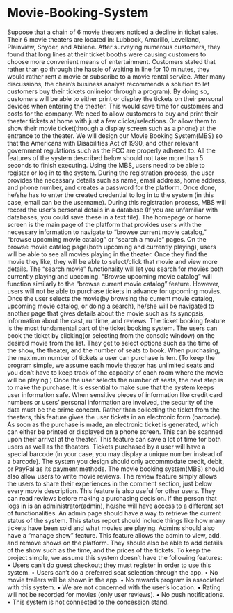 # Movie-Booking-System

Suppose that a chain of 6 movie theaters noticed a decline in ticket sales. Their 6 movie theaters
are located in: Lubbock, Amarillo, Levelland, Plainview, Snyder, and Abilene. After surveying
numerous customers, they found that long lines at their ticket booths were causing customers to
choose more convenient means of entertainment. Customers stated that rather than go through
the hassle of waiting in line for 10 minutes, they would rather rent a movie or subscribe to a
movie rental service. After many discussions, the chain’s business analyst recommends a
solution to let customers buy their tickets online(or through a program). By doing so, customers
will be able to either print or display the tickets on their personal devices when entering the
theater. This would save time for customers and costs for the company.
We need to allow customers to buy and print their theater tickets at home with just a few
clicks/selections. Or allow them to show their movie ticket(through a display screen such as a
phone) at the entrance to the theater.
We will design our Movie Booking System(MBS) so that the Americans with Disabilities Act of
1990, and other relevant government regulations such as the FCC are properly adhered to. All
the features of the system described below should not take more than 5 seconds to finish
executing.
Using the MBS, users need to be able to register or log in to the system. During the registration
process, the user provides the necessary details such as name, email address, home address, and
phone number, and creates a password for the platform. Once done, he/she has to enter the
created credential to log in to the system (in this case, email can be the username). During this
registration process, MBS will record the user’s personal details in a database (If you are
unfamiliar with databases, you could save these in a text file).
The homepage or home screen is the main page of the platform that provides users with the
necessary information to navigate to “browse current movie catalog,” “browse upcoming movie
catalog” or “search a movie” pages. On the browse movie catalog page(both upcoming and
currently playing), users will be able to see all movies playing in the theater. Once they find the
movie they like, they will be able to select/click that movie and view more details. The “search
movie” functionality will let you search for movies both currently playing and upcoming.
“Browse upcoming movie catalog” will function similarly to the “browse current movie catalog”
feature. However, users will not be able to purchase tickets in advance for upcoming movies.
Once the user selects the movie(by browsing the current movie catalog, upcoming movie
catalog, or doing a search), he/she will be navigated to another page that gives details about the
movie such as its synopsis, information about the cast, runtime, and reviews.
The ticket booking feature is the most fundamental part of the ticket booking system. The users
can book the ticket by clicking(or selecting from the console window) on the desired movie from
the list. They get to select options such as the time of the show, the theater, and the number of
seats to book. When purchasing, the maximum number of tickets a user can purchase is ten. (To
keep the program simple, we assume each movie theater has unlimited seats and you don’t have
to keep track of the capacity of each room where the movie will be playing.)
Once the user selects the number of seats, the next step is to make the purchase. It is essential to
make sure that the system keeps user information safe. When sensitive pieces of information like
credit card numbers or users’ personal information are involved, the security of the data must be
the prime concern.
Rather than collecting the ticket from the theaters, this feature gives the user tickets in an
electronic form (barcode). As soon as the purchase is made, an electronic ticket is generated,
which can either be printed or displayed on a phone screen. This can be scanned upon their
arrival at the theater. This feature can save a lot of time for both users as well as the
theaters. Tickets purchased by a user will have a special barcode (in your case, you may display
a unique number instead of a barcode). The system you design should only accommodate credit,
debit, or PayPal as its payment methods.
The movie booking system(MBS) should also allow users to write movie reviews. The review
feature simply allows the users to share their experiences in the comment section, just below
every movie description. This feature is also useful for other users. They can read reviews before
making a purchasing decision.
If the person that logs in is an administrator(admin), he/she will have access to a different set of
functionalities. An admin page should have a way to retrieve the current status of the
system. This status report should include things like how many tickets have been sold and what
movies are playing.
Admins should also have a “manage show” feature. This feature allows the admin to view, add,
and remove shows on the platform. They should also be able to add details of the show such as
the time, and the prices of the tickets.
To keep the project simple, we assume this system doesn’t have the following features:
• Users can’t do guest checkout; they must register in order to use this system.
• Users can’t do a preferred seat selection through the app.
• No movie trailers will be shown in the app.
• No rewards program is associated with this system.
• We are not concerned with the user’s location.
• Rating will not be recorded for movies (only user reviews).
• No push notifications.
• This system is not connected to the concession stand.
